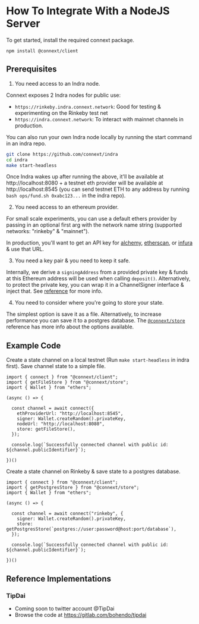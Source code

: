 # How To Integrate With a NodeJS Server

To get started, install the required connext package.

```
npm install @connext/client
```

## Prerequisites

1. You need access to an Indra node.

Connext exposes 2 Indra nodes for public use:

- `https://rinkeby.indra.connext.network`: Good for testing & experimenting on the Rinkeby test net
- `https://indra.connext.network`: To interact with mainnet channels in production.

You can also run your own Indra node locally by running the start command in an indra repo.

```bash
git clone https://github.com/connext/indra
cd indra
make start-headless
```

Once Indra wakes up after running the above, it'll be available at http://localhost:8080 + a testnet eth provider will be available at http://localhost:8545 (you can send testnet ETH to any address by running `bash ops/fund.sh 0xabc123...` in the indra repo).

2. You need access to an ethereum provider.

For small scale experiments, you can use a default ethers provider by passing in an optional first arg with the network name string (supported networks: "rinkeby" & "mainnet").

In production, you'll want to get an API key for [alchemy](https://alchemyapi.io/), [etherscan](https://etherscan.io/), or [infura](https://infura.io/) & use that URL.

3. You need a key pair & you need to keep it safe.

Internally, we derive a `signingAddress` from a provided private key & funds at this Ethereum address will be used when calling `deposit()`. Alternatively, to protect the private key, you can wrap it in a ChannelSigner interface & inject that. See [reference](../reference/utils.html#channelsigner) for more info.

4. You need to consider where you're going to store your state.

The simplest option is save it as a file. Alternatively, to increase performance you can save it to a postgres database. The [`@connext/store`](../reference/store.md) reference has more info about the options available.

## Example Code

Create a state channel on a local testnet (Run `make start-headless` in indra first). Save channel state to a simple file.

```
import { connect } from "@connext/client";
import { getFileStore } from "@connext/store";
import { Wallet } from "ethers";

(async () => {

  const channel = await connect({
    ethProviderUrl: "http://localhost:8545",
    signer: Wallet.createRandom().privateKey,
    nodeUrl: "http://localhost:8080",
    store: getFileStore(),
  });

  console.log(`Successfully connected channel with public id: ${channel.publicIdentifier}`);

})()
```

Create a state channel on Rinkeby & save state to a postgres database.

```
import { connect } from "@connext/client";
import { getPostgresStore } from "@connext/store";
import { Wallet } from "ethers";

(async () => {

  const channel = await connect("rinkeby", {
    signer: Wallet.createRandom().privateKey,
    store: getPostgresStore(`postgres://user:password@host:port/database`),
  });

  console.log(`Successfully connected channel with public id: ${channel.publicIdentifier}`);

})()
```

## Reference Implementations

### TipDai

- Coming soon to twitter account @TipDai
- Browse the code at https://gitlab.com/bohendo/tipdai
